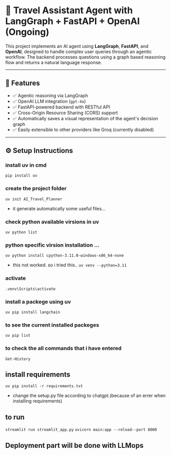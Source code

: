 # 🤖 Travel Assistant Agent with LangGraph + FastAPI + OpenAI (Ongoing)

This project implements an AI agent using **LangGraph**, **FastAPI**, and **OpenAI**, designed to handle complex user queries through an agentic workflow. The backend processes questions using a graph based reasoning flow and returns a natural language response.

---

## 🚀 Features

- ✅ Agentic reasoning via LangGraph
- ✅ OpenAI LLM integration (`gpt-4o`)
- ✅ FastAPI-powered backend with RESTful API
- ✅ Cross-Origin Resource Sharing (CORS) support
- ✅ Automatically saves a visual representation of the agent's decision graph
- ✅ Easily extensible to other providers like Groq (currently disabled)

---

## ⚙️ Setup Instructions

### install uv in cmd
```pip install uv```

### create the project folder
```uv init AI_Travel_Planner```
- it generate automatically some useful files...

### check python available virsions in uv
```uv python list```

### python specific virsion installation ... 
```uv python install cpython-3.11.0-windows-x86_64-none```  
- this not worked. so i tried this..
```uv venv --python=3.11```

### activate 
```.venv\Scripts\activate```

### install  a packege using uv
```uv pip install langchain```

### to see the current installed packeges
```uv pip list```

### to check the all commands that i have entered
```Get-History```

## install requirements
```uv pip install -r requirements.txt```

- change the setup.py file according to chatgpt.(because of an errer when installing requirements)

## to run
```streamlit run streamlit_app.py```
```uvicorn main:app --reload--port 8000 ```


## Deployment part will be done with LLMops
